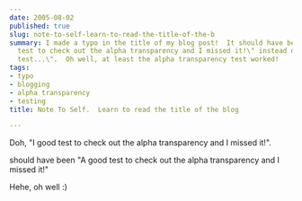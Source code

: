 ```yaml
---
date: 2005-08-02
published: true
slug: note-to-self-learn-to-read-the-title-of-the-b
summary: I made a typo in the title of my blog post!  It should have been \"A good
  test to check out the alpha transparency and I missed it!\" instead of \"I good
  test...\".  Oh well, at least the alpha transparency test worked!
tags:
- typo
- blogging
- alpha transparency
- testing
title: Note To Self.  Learn to read the title of the blog

---
```

Doh, "I good test to check out the alpha transparency and I missed it!".<p />should have been "A good test to check out the alpha transparency and I missed it!" <p />Hehe, oh well :)

